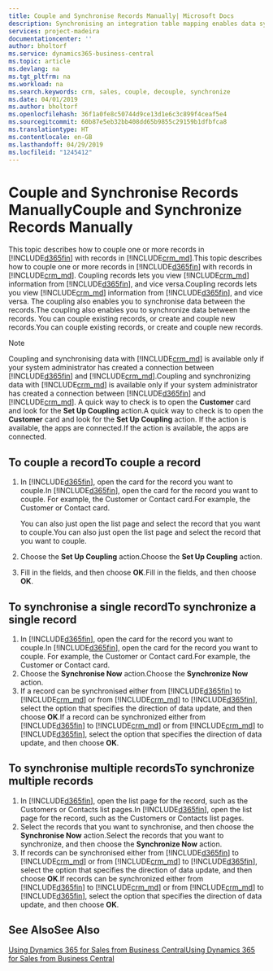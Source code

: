 ```yaml
---
title: Couple and Synchronise Records Manually| Microsoft Docs
description: Synchronising an integration table mapping enables data syncing in all records in a table in Business Central and Dynamics 365 for Sales entity that are coupled.
services: project-madeira
documentationcenter: ''
author: bholtorf
ms.service: dynamics365-business-central
ms.topic: article
ms.devlang: na
ms.tgt_pltfrm: na
ms.workload: na
ms.search.keywords: crm, sales, couple, decouple, synchronize
ms.date: 04/01/2019
ms.author: bholtorf
ms.openlocfilehash: 36f1a0fe8c50744d9ce13d1e6c3c899f4ceaf5e4
ms.sourcegitcommit: 60b87e5eb32bb408dd65b9855c29159b1dfbfca8
ms.translationtype: HT
ms.contentlocale: en-GB
ms.lasthandoff: 04/29/2019
ms.locfileid: "1245412"
---
```

# <a name="couple-and-synchronize-records-manually"></a><span data-ttu-id="eda7f-103">Couple and Synchronise Records Manually</span><span class="sxs-lookup"><span data-stu-id="eda7f-103">Couple and Synchronize Records Manually</span></span>
<span data-ttu-id="eda7f-104">This topic describes how to couple one or more records in [!INCLUDE[d365fin](includes/d365fin_md.md)] with records in [!INCLUDE[crm_md](includes/crm_md.md)].</span><span class="sxs-lookup"><span data-stu-id="eda7f-104">This topic describes how to couple one or more records in [!INCLUDE[d365fin](includes/d365fin_md.md)] with records in [!INCLUDE[crm_md](includes/crm_md.md)].</span></span> <span data-ttu-id="eda7f-105">Coupling records lets you view [!INCLUDE[crm_md](includes/crm_md.md)] information from [!INCLUDE[d365fin](includes/d365fin_md.md)], and vice versa.</span><span class="sxs-lookup"><span data-stu-id="eda7f-105">Coupling records lets you view [!INCLUDE[crm_md](includes/crm_md.md)] information from [!INCLUDE[d365fin](includes/d365fin_md.md)], and vice versa.</span></span> <span data-ttu-id="eda7f-106">The coupling also enables you to synchronise data between the records.</span><span class="sxs-lookup"><span data-stu-id="eda7f-106">The coupling also enables you to synchronize data between the records.</span></span> <span data-ttu-id="eda7f-107">You can couple existing records, or create and couple new records.</span><span class="sxs-lookup"><span data-stu-id="eda7f-107">You can couple existing records, or create and couple new records.</span></span>

> [!Note]
> <span data-ttu-id="eda7f-108">Coupling and synchronising data with [!INCLUDE[crm_md](includes/crm_md.md)] is available only if your system administrator has created a connection between [!INCLUDE[d365fin](includes/d365fin_md.md)] and [!INCLUDE[crm_md](includes/crm_md.md)].</span><span class="sxs-lookup"><span data-stu-id="eda7f-108">Coupling and synchronizing data with [!INCLUDE[crm_md](includes/crm_md.md)] is available only if your system administrator has created a connection between [!INCLUDE[d365fin](includes/d365fin_md.md)] and [!INCLUDE[crm_md](includes/crm_md.md)].</span></span> <span data-ttu-id="eda7f-109">A quick way to check is to open the **Customer** card and look for the **Set Up Coupling** action.</span><span class="sxs-lookup"><span data-stu-id="eda7f-109">A quick way to check is to open the **Customer** card and look for the **Set Up Coupling** action.</span></span> <span data-ttu-id="eda7f-110">If the action is available, the apps are connected.</span><span class="sxs-lookup"><span data-stu-id="eda7f-110">If the action is available, the apps are connected.</span></span>   

## <a name="to-couple-a-record"></a><span data-ttu-id="eda7f-111">To couple a record</span><span class="sxs-lookup"><span data-stu-id="eda7f-111">To couple a record</span></span>  
1.  <span data-ttu-id="eda7f-112">In [!INCLUDE[d365fin](includes/d365fin_md.md)], open the card for the record you want to couple.</span><span class="sxs-lookup"><span data-stu-id="eda7f-112">In [!INCLUDE[d365fin](includes/d365fin_md.md)], open the card for the record you want to couple.</span></span> <span data-ttu-id="eda7f-113">For example, the Customer or Contact card.</span><span class="sxs-lookup"><span data-stu-id="eda7f-113">For example, the Customer or Contact card.</span></span>  

    <span data-ttu-id="eda7f-114">You can also just open the list page and select the record that you want to couple.</span><span class="sxs-lookup"><span data-stu-id="eda7f-114">You can also just open the list page and select the record that you want to couple.</span></span>  

2.  <span data-ttu-id="eda7f-115">Choose the **Set Up Coupling** action.</span><span class="sxs-lookup"><span data-stu-id="eda7f-115">Choose the **Set Up Coupling** action.</span></span>  
3.  <span data-ttu-id="eda7f-116">Fill in the fields, and then choose **OK**.</span><span class="sxs-lookup"><span data-stu-id="eda7f-116">Fill in the fields, and then choose **OK**.</span></span>  

## <a name="to-synchronize-a-single-record"></a><span data-ttu-id="eda7f-117">To synchronise a single record</span><span class="sxs-lookup"><span data-stu-id="eda7f-117">To synchronize a single record</span></span>  
1.  <span data-ttu-id="eda7f-118">In [!INCLUDE[d365fin](includes/d365fin_md.md)], open the card for the record you want to couple.</span><span class="sxs-lookup"><span data-stu-id="eda7f-118">In [!INCLUDE[d365fin](includes/d365fin_md.md)], open the card for the record you want to couple.</span></span> <span data-ttu-id="eda7f-119">For example, the Customer or Contact card.</span><span class="sxs-lookup"><span data-stu-id="eda7f-119">For example, the Customer or Contact card.</span></span>  
2.  <span data-ttu-id="eda7f-120">Choose the **Synchronise Now** action.</span><span class="sxs-lookup"><span data-stu-id="eda7f-120">Choose the **Synchronize Now** action.</span></span>  
3.  <span data-ttu-id="eda7f-121">If a record can be synchronised either from [!INCLUDE[d365fin](includes/d365fin_md.md)] to [!INCLUDE[crm_md](includes/crm_md.md)] or from [!INCLUDE[crm_md](includes/crm_md.md)] to [!INCLUDE[d365fin](includes/d365fin_md.md)], select the option that specifies the direction of data update, and then choose **OK**.</span><span class="sxs-lookup"><span data-stu-id="eda7f-121">If a record can be synchronized either from [!INCLUDE[d365fin](includes/d365fin_md.md)] to [!INCLUDE[crm_md](includes/crm_md.md)] or from [!INCLUDE[crm_md](includes/crm_md.md)] to [!INCLUDE[d365fin](includes/d365fin_md.md)], select the option that specifies the direction of data update, and then choose **OK**.</span></span>  

## <a name="to-synchronize-multiple-records"></a><span data-ttu-id="eda7f-122">To synchronise multiple records</span><span class="sxs-lookup"><span data-stu-id="eda7f-122">To synchronize multiple records</span></span>  
1.  <span data-ttu-id="eda7f-123">In [!INCLUDE[d365fin](includes/d365fin_md.md)], open the list page for the record, such as the Customers or Contacts list pages.</span><span class="sxs-lookup"><span data-stu-id="eda7f-123">In [!INCLUDE[d365fin](includes/d365fin_md.md)], open the list page for the record, such as the Customers or Contacts list pages.</span></span>  
2.  <span data-ttu-id="eda7f-124">Select the records that you want to synchronise, and then choose the **Synchronise Now** action.</span><span class="sxs-lookup"><span data-stu-id="eda7f-124">Select the records that you want to synchronize, and then choose the **Synchronize Now** action.</span></span>  
3.  <span data-ttu-id="eda7f-125">If records can be synchronised either from [!INCLUDE[d365fin](includes/d365fin_md.md)] to [!INCLUDE[crm_md](includes/crm_md.md)] or from [!INCLUDE[crm_md](includes/crm_md.md)] to [!INCLUDE[d365fin](includes/d365fin_md.md)], select the option that specifies the direction of data update, and then choose **OK**.</span><span class="sxs-lookup"><span data-stu-id="eda7f-125">If records can be synchronized either from [!INCLUDE[d365fin](includes/d365fin_md.md)] to [!INCLUDE[crm_md](includes/crm_md.md)] or from [!INCLUDE[crm_md](includes/crm_md.md)] to [!INCLUDE[d365fin](includes/d365fin_md.md)], select the option that specifies the direction of data update, and then choose **OK**.</span></span>  

## <a name="see-also"></a><span data-ttu-id="eda7f-126">See Also</span><span class="sxs-lookup"><span data-stu-id="eda7f-126">See Also</span></span>  
[<span data-ttu-id="eda7f-127">Using Dynamics 365 for Sales from Business Central</span><span class="sxs-lookup"><span data-stu-id="eda7f-127">Using Dynamics 365 for Sales from Business Central</span></span>](marketing-integrate-dynamicscrm.md)

